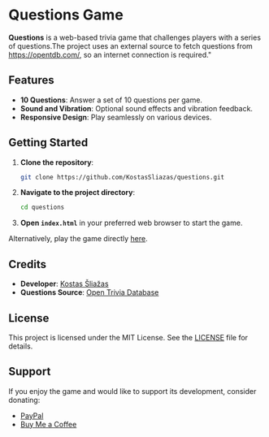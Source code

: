 # Questions Game

**Questions** is a web-based trivia game that challenges players with a series of questions.The project uses an external source to fetch questions from https://opentdb.com/, so an internet connection is required."
## Features

- **10 Questions**: Answer a set of 10 questions per game.
- **Sound and Vibration**: Optional sound effects and vibration feedback.
- **Responsive Design**: Play seamlessly on various devices.

## Getting Started

1. **Clone the repository**:
   ```bash
   git clone https://github.com/KostasSliazas/questions.git
   ```
2. **Navigate to the project directory**:
   ```bash
   cd questions
   ```
3. **Open `index.html`** in your preferred web browser to start the game.

Alternatively, play the game directly [here](https://kostassliazas.github.io/questions/).

## Credits

- **Developer**: [Kostas Šliažas](https://github.com/KostasSliazas)
- **Questions Source**: [Open Trivia Database](https://opentdb.com/)

## License

This project is licensed under the MIT License. See the [LICENSE](LICENSE) file for details.

## Support

If you enjoy the game and would like to support its development, consider donating:

- [PayPal](https://www.paypal.com/donate/?hosted_button_id=FCPW77XUNSHZJ)
- [Buy Me a Coffee](https://buymeacoffee.com/k.sliazas)

